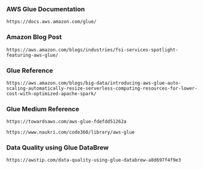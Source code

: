 ### AWS Glue Documentation
```
https://docs.aws.amazon.com/glue/
```
### Amazon Blog Post
```
https://aws.amazon.com/blogs/industries/fsi-services-spotlight-featuring-aws-glue/
```

### Glue Reference
```
https://aws.amazon.com/blogs/big-data/introducing-aws-glue-auto-scaling-automatically-resize-serverless-computing-resources-for-lower-cost-with-optimized-apache-spark/
```
### Glue Medium Reference
```
https://towardsaws.com/aws-glue-fdefdd51262a
```
```
https://www.naukri.com/code360/library/aws-glue
```
### Data Quality using Glue DataBrew
```
https://awstip.com/data-quality-using-glue-databrew-a8d697f4f9e3
```
